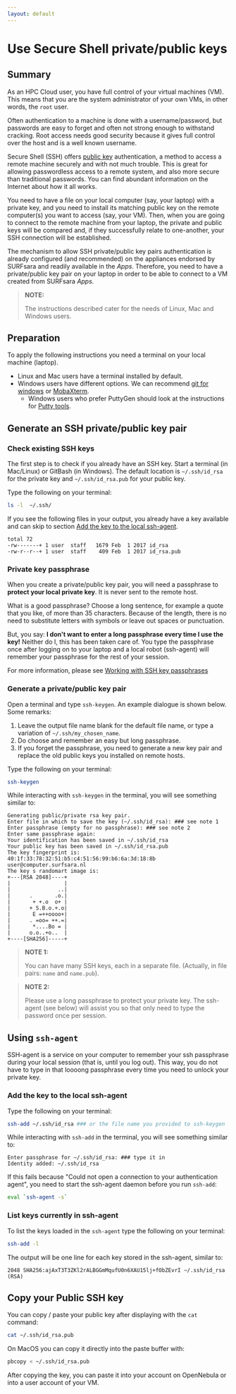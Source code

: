 ```yaml
---
layout: default
---
```


# Use Secure Shell private/public keys

## Summary

As an HPC Cloud user, you have full control of your virtual machines (VM). This means that you are the system administrator of your own VMs, in other words, the `root` user.

Often authentication to a machine is done with a username/password, but passwords are easy to forget and often not strong enough to withstand cracking. Root access needs good security because it gives full control over the host and is a well known username.

Secure Shell (SSH) offers [public key](https://en.wikipedia.org/wiki/Public-key_cryptography) authentication, a method to access a remote machine securely and with not much trouble.
This is great for allowing passwordless access to a remote system, and also more secure than traditional passwords.  You can find abundant information on the Internet about how it all works.

You need to have a file on your local computer (say, your laptop) with a private key, and you need to install its matching public key on the remote computer(s) you want to access (say, your VM). Then, when you are going to connect to the remote machine from your laptop, the private and public keys will be compared and, if they successfully relate to one-another, your SSH connection will be established.

The mechanism to allow SSH private/public key pairs authentication is already configured (and recommended) on the appliances endorsed by SURFsara and readily available in the _Apps_. Therefore, you need to have a private/public key pair on your laptop in order to be able to connect to a VM created from SURFsara _Apps_.

>**NOTE:**
>
> The instructions described cater for the needs of Linux, Mac and Windows users.

## Preparation

To apply the following instructions you need a terminal on your local machine (laptop).

* Linux and Mac users have a terminal installed by default.
* Windows users have different options. We can recommend [git for windows](https://git-for-windows.github.io/) or [MobaXterm](http://mobaxterm.mobatek.net/).
  * Windows users who prefer PuttyGen should look at the instructions for [Putty tools](putty-tools#generate-ssh-key-on-windows-with-puttygen).

## Generate an SSH private/public key pair

### Check existing SSH keys

The first step is to check if you already have an SSH key. Start a terminal (in Mac/Linux) or GitBash (in Windows). The default location is `~/.ssh/id_rsa` for the private key and  `~/.ssh/id_rsa.pub` for your public key.

Type the following on your terminal:

```bash
ls -l  ~/.ssh/
```

If you see the following files in your output, you already have a key available and can skip to section [Add the key to the local ssh-agent](#add-the-key-to-the-local-ssh-agent).

```
total 72
-rw-------+ 1 user  staff   1679 Feb  1 2017 id_rsa
-rw-r--r--+ 1 user  staff    409 Feb  1 2017 id_rsa.pub
```

### Private key passphrase

When you create a private/public key pair, you will need a passphrase to **protect your local private key**. It is never sent to the remote host.

What is a good passphrase? Choose a long sentence, for example a quote that you like, of more than 35 characters. Because of the length, there is no need to substitute letters with symbols or leave out spaces or punctuation.

But, you say: __I don't want to enter a long passphrase every time I use the key!__
Neither do I, this has been taken care of. You type the passphrase once after logging on to your laptop and a local robot (ssh-agent) will remember your passphrase for the rest of your session.

For more information, please see [Working with SSH key passphrases](https://help.github.com/articles/working-with-ssh-key-passphrases/)

### Generate a private/public key pair

Open a terminal and type `ssh-keygen`. An example dialogue is shown below. Some remarks:

1. Leave the output file name blank for the default file name, or type a variation of `~/.ssh/my_chosen_name`.
2. Do choose and remember an easy but long passphrase.
3. If you forget the passphrase, you need to generate a new key pair and replace the old public keys you installed on remote hosts.

Type the following on your terminal:

```bash
ssh-keygen
```

While interacting with `ssh-keygen` in the terminal, you will see something similar to:

```
Generating public/private rsa key pair.
Enter file in which to save the key (~/.ssh/id_rsa): ### see note 1
Enter passphrase (empty for no passphrase): ### see note 2
Enter same passphrase again:
Your identification has been saved in ~/.ssh/id_rsa
Your public key has been saved in ~/.ssh/id_rsa.pub
The key fingerprint is:
40:1f:33:78:32:51:b5:c4:51:56:99:b6:6a:3d:18:8b user@computer.surfsara.nl
The key s randomart image is:
+---[RSA 2048]----+
|                 |
|               ..|
|      .       .o.|
|       + +.o  o+ |
|      + S.B.o.+.o|
|       E =++oooo+|
|      . =oo= ++.=|
|       *....Bo = |
|      o.o..+o..  |
+----[SHA256]-----+
```

>**NOTE 1:**
>
> You can have many SSH keys, each in a separate file. 
> (Actually, in file pairs: `name` and `name.pub`).

>**NOTE 2:**
>
> Please use a long passphrase to protect your private key.
> The ssh-agent (see below) will assist you so that only need to type the password once per session.


## Using `ssh-agent`

SSH-agent is a service on your computer to remember your ssh passphrase during your local session (that is, until you log out). This way, you do not have to type in that loooong passphrase every time you need to unlock your private key.

### Add the key to the local ssh-agent

Type the following on your terminal:

```bash
ssh-add ~/.ssh/id_rsa ### or the file name you provided to ssh-keygen
```

While interacting with `ssh-add` in the terminal, you will see something similar to:

```
Enter passphrase for ~/.ssh/id_rsa: ### type it in
Identity added: ~/.ssh/id_rsa
```

If this fails because "Could not open a connection to your authentication agent", you need to start the ssh-agent daemon before you run `ssh-add`:

```bash
eval `ssh-agent -s`
```

### List keys currently in ssh-agent

To list the keys loaded in the `ssh-agent` type the following on your terminal:

```bash
ssh-add -l
```

The output will be one line for each key stored in the ssh-agent, similar to:

```
2048 SHA256:ajAxT3T3ZKl2rALBGGmMqufU0n6XAU15lj+fObZEvrI ~/.ssh/id_rsa (RSA)
```

## <a name="copy-your-public-ssh-key"></a> Copy your Public SSH key

You can copy / paste your public key after displaying with the `cat` command:

```bash
cat ~/.ssh/id_rsa.pub
```

On MacOS you can copy it directly into the paste buffer with:

```bash
pbcopy < ~/.ssh/id_rsa.pub
```

After copying the key, you can paste it into your account on OpenNebula or into a user account of your VM.
